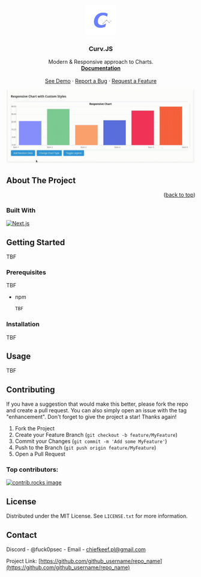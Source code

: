 <!-- Improved compatibility of back to top link: See: https://github.com/othneildrew/Best-README-Template/pull/73 -->
<a id="readme-top"></a>




<!-- PROJECT LOGO -->
<br />
<div align="center">
  <a href="https://github.com/fckopsec/CurvJS">
    <img src="CurvJSLogoNBG.png" alt="Logo" width="80" height="80">
  </a>

<h3 align="center">Curv.JS</h3>

  <p align="center">
    Modern & Responsive approach to Charts.
    <br />
    <a href="TBF"><strong>Documentation</strong></a>
    <br />
    <br />
    <a href="TBF">See Demo</a>
    &middot;
    <a href="https://github.com/fckopsec/CurvJS/issues/new?labels=bug&template=bug-report---.md">Report a Bug</a>
    &middot;
    <a href="https://github.com/fckopsec/CurvJS/issues/new?labels=enhancement&template=feature-request---.md">Request a Feature</a>
  </p>
</div>



  <a href="https://github.com/fckopsec/CurvJS">
    <img src="preview.gif" alt="prv">
  </a>



<!-- ABOUT THE PROJECT -->
## About The Project


<p align="right">(<a href="#readme-top">back to top</a>)</p>


### Built With
[![Next.js](https://img.shields.io/badge/typescript-black?style=for-the-badge&logo=typescript)](https://typescriptlang.org)



<!-- GETTING STARTED -->
## Getting Started

TBF

### Prerequisites

TBF
* npm
  ```sh
  TBF
  ```

### Installation

TBF


<!-- USAGE EXAMPLES -->
## Usage

TBF
<!--Use this space to show useful examples of how a project can be used. Additional screenshots, code examples and demos work well in this space. You may also link to more resources.

_For more examples, please refer to the [Documentation](https://example.com)_-->


<!-- ROADMAP 
## Roadmap

- [ ] Feature 1
- [ ] Feature 2
- [ ] Feature 3
    - [ ] Nested Feature

See the [open issues](https://github.com/github_username/repo_name/issues) for a full list of proposed features (and known issues).

<p align="right">(<a href="#readme-top">back to top</a>)</p>-->


## Contributing

If you have a suggestion that would make this better, please fork the repo and create a pull request. You can also simply open an issue with the tag "enhancement".
Don't forget to give the project a star! Thanks again!

1. Fork the Project
2. Create your Feature Branch (`git checkout -b feature/MyFeature`)
3. Commit your Changes (`git commit -m 'Add some MyFeature'`)
4. Push to the Branch (`git push origin feature/MyFeature`)
5. Open a Pull Request

### Top contributors:

<a href="https://github.com/fckopsec/CurvJS/graphs/contributors">
  <img src="https://contrib.rocks/image?repo=fckopsec/CurvJS" alt="contrib.rocks image" />
</a>



<!-- LICENSE -->
## License

Distributed under the MIT License. See `LICENSE.txt` for more information.


<!-- CONTACT -->
## Contact

Discord - @fuck0psec - Email - chiefkeef.pl@gmail.com

Project Link: [https://github.com/github_username/repo_name](https://github.com/github_username/repo_name)
